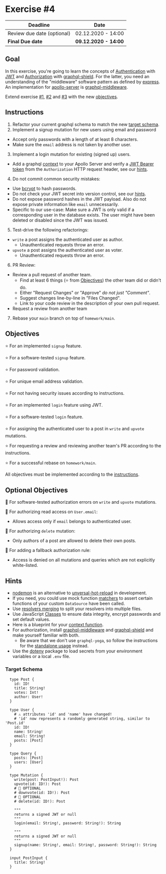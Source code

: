 # Exercise #4

| Deadline                   | Date                   |
| -------------------------- | ---------------------- |
| Review due date (optional) | 02.12.2020 - 14:00     |
| **Final Due date**         | **09.12.2020 - 14:00** |

## Goal

In this exercise, you're going to learn the concepts of [Authentication](https://en.wikipedia.org/wiki/Authentication) with [JWT](https://jwt.io/) and [Authorization](https://en.wikipedia.org/wiki/Authorization) with [graphql-shield](https://github.com/maticzav/graphql-shield). For the latter, you need an understanding of the "middleware" software pattern as defined by [express](https://github.com/maticzav/graphql-shield). An implementation for [apollo-server](https://github.com/apollographql/apollo-server) is [graphql-middleware](https://github.com/prisma-labs/graphql-middleware).

Extend exercise [#1](../1), [#2](../2) and [#3](../3) with the new [objectives](#objectives).

## Instructions

1. Refactor your current graphql schema to match the new [target schema](#target-schema).
2. Implement a signup mutation for new users using email and password
 * Accept only passwords with a length of at least 8 characters.
 * Make sure the `email` address is not taken by another user.
3. Implement a login mutation for existing (signed up) users.
  * Add a graphql [context](https://www.apollographql.com/docs/apollo-server/api/apollo-server/#context) to your Apollo Server and verify a [JWT Bearer token](https://jwt.io/introduction/) from the `Authorization` HTTP request header, see our [hints](#hints).
4. Do not commit common security mistakes:
  * Use [bcrypt](https://www.npmjs.com/package/bcrypt) to hash passwords.
  * Do not check your JWT secret into version control, see our [hints](#hints).
  * Do not expose password hashes in the JWT payload. Also do not expose private information like `email` unnecessarily.
  * Specific to our use-case: Make sure a JWT is only valid if a corresponding user in the database exists. The user might have been deleted or disabled since the JWT was issued.
5. Test-drive the following refactorings:
  * `write` a post assigns the authenticated user as author.
    * Unauthenticated requests throw an error.
  * `upvote` a post assigns the authenticated user as voter.
    * Unauthenticated requests throw an error.
6. PR Review:
  * Review a pull request of another team.
    * Find at least 6 things (:star: from [Objectives](#objectives)) the other team did or didn't do.
    * Either "Request Changes" or "Approve" *do not just "Comment"*.
    * Suggest changes line-by-line in "Files Changed".
    * Link to your code review in the description of your own pull request.
  * Request a review from another team
7. Rebase your `main` branch on top of `homework/main`.

## Objectives

:star: For an implemented `signup` feature.

:star: For a software-tested `signup` feature.

:star: For password validation.

:star: For unique email address validation.

:star: For not having security issues according to instructions.

:star: For an implemented `login` feature using JWT.

:star: For a software-tested `login` feature.

:star: For assigning the authenticated user to a post in `write` and `upvote` mutations.

:star: For requesting a review and reviewing another team's PR according to the instructions.

:star: For a successful rebase on `homework/main`.

All objectives must be implemented according to the [instructions](#instructions).

## Optional Objectives

:rocket: For software-tested authorization errors on `write` and `upvote` mutations.

:rocket: For authorizing read access on `User.email`:
  * Allows access only if `email` belongs to authenticated user.

:rocket: For authorizing `delete` mutation:
  * Only authors of a post are allowed to delete their own posts.

:rocket: For adding a fallback authorization rule:
  * Access is denied on all mutations and queries which are not explicitly white-listed.

## Hints

* [nodemon](https://www.npmjs.com/package/nodemon) is an alternative to [unversal-hot-reload](https://www.npmjs.com/package/universal-hot-reload) in development.
* If you need, you could use mock function [matchers](https://jestjs.io/docs/en/mock-functions#custom-matchers) to assert certain functions of your custom `DataSource` have been called.
* Use [resolvers merging](https://www.graphql-tools.com/docs/merge-resolvers/) to split your resolvers into multiple files.
* Use JavaScript [Classes](https://developer.mozilla.org/en-US/docs/Web/JavaScript/Reference/Classes) to ensure data integrity, encrypt passwords and set default values.
* Here is a blueprint for your [context function](https://www.albertgao.xyz/2019/12/01/how-to-use-graphql-shield-with-apollo-server-to-authorize-JWT/).
* For authorization, install [graphql-middleware](https://github.com/prisma-labs/graphql-middleware) and [graphql-shield](https://github.com/maticzav/graphql-shield) and make yourself familiar with both.
  * Be aware that we don't use `graphql-yoga`, so follow the instructions for the [standalone usage](https://github.com/prisma-labs/graphql-middleware#standalone-usage) instead.
* Use the [dotenv](https://www.npmjs.com/package/dotenv) package to load secrets from your environment variables or a local `.env` file.

### Target Schema

```gql
  type Post {
    id: ID!
    title: String!
    votes: Int!
    author: User!
  }

  type User {
    # ⚠️ attributes 'id' and 'name' have changed!
    # 'id' now represents a randomly generated string, similar to 'Post.id'
    id: ID!
    name: String!
    email: String!
    posts: [Post]
  }

  type Query {
    posts: [Post]
    users: [User]
  }

  type Mutation {
    write(post: PostInput!): Post
    upvote(id: ID!): Post
    # 🚀 OPTIONAL
    # downvote(id: ID!): Post
    # 🚀 OPTIONAL
    # delete(id: ID!): Post

    """
    returns a signed JWT or null
    """
    login(email: String!, password: String!): String

    """
    returns a signed JWT or null
    """
    signup(name: String!, email: String!, password: String!): String
  }

  input PostInput {
    title: String!
  }
```
